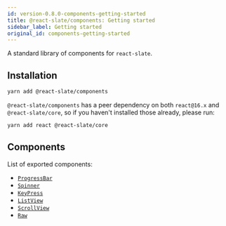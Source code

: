 ```yaml
---
id: version-0.8.0-components-getting-started
title: @react-slate/components: Getting started
sidebar_label: Getting started
original_id: components-getting-started
---
```


A standard library of components for `react-slate`.

## Installation

```bash
yarn add @react-slate/components
```

`@react-slate/components` has a peer dependency on both `react@16.x` and `@react-slate/core`, so if you haven't installed those already, please run:

```bash
yarn add react @react-slate/core
```

## Components

List of exported components:

* [`ProgressBar`](./components-progress-bar.md)
* [`Spinner`](./components-spinner.md)
* [`KeyPress`](./components-key-press.md)
* [`ListView`](./components-list-view.md)
* [`ScrollView`](./components-scroll-view.md)
* [`Raw`](./components-raw.md)
